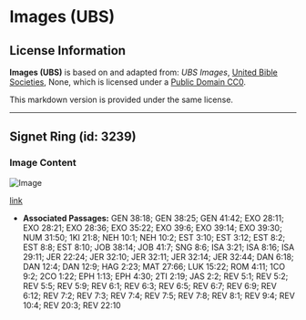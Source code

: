# Images (UBS)

## License Information

**Images (UBS)** is based on and adapted from: _UBS Images_, [United Bible Societies](https://unitedbiblesocieties.org/), None, which is licensed under a [Public Domain CC0](https://creativecommons.org/public-domain/cc0/).

This markdown version is provided under the same license.



--------------------------------

## Signet Ring (id: 3239)

### Image Content

![Image](https://cdn.aquifer.bible/aquifer-content/resources/Media/WEB-0529_signet_ring.jpg)

[link](https://cdn.aquifer.bible/aquifer-content/resources/Media/WEB-0529_signet_ring.jpg)

* **Associated Passages:** GEN 38:18; GEN 38:25; GEN 41:42; EXO 28:11; EXO 28:21; EXO 28:36; EXO 35:22; EXO 39:6; EXO 39:14; EXO 39:30; NUM 31:50; 1KI 21:8; NEH 10:1; NEH 10:2; EST 3:10; EST 3:12; EST 8:2; EST 8:8; EST 8:10; JOB 38:14; JOB 41:7; SNG 8:6; ISA 3:21; ISA 8:16; ISA 29:11; JER 22:24; JER 32:10; JER 32:11; JER 32:14; JER 32:44; DAN 6:18; DAN 12:4; DAN 12:9; HAG 2:23; MAT 27:66; LUK 15:22; ROM 4:11; 1CO 9:2; 2CO 1:22; EPH 1:13; EPH 4:30; 2TI 2:19; JAS 2:2; REV 5:1; REV 5:2; REV 5:5; REV 5:9; REV 6:1; REV 6:3; REV 6:5; REV 6:7; REV 6:9; REV 6:12; REV 7:2; REV 7:3; REV 7:4; REV 7:5; REV 7:8; REV 8:1; REV 9:4; REV 10:4; REV 20:3; REV 22:10

